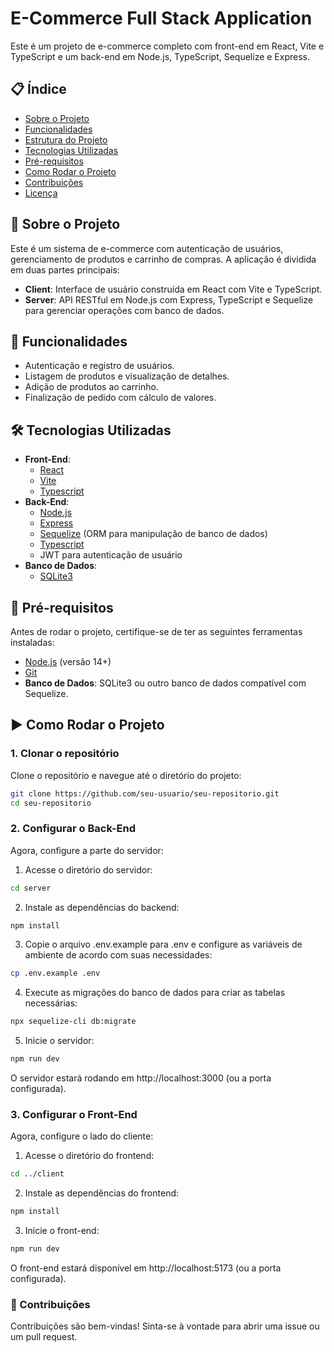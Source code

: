 # E-Commerce Full Stack Application

Este é um projeto de e-commerce completo com front-end em React, Vite e TypeScript e um back-end em Node.js, TypeScript, Sequelize e Express.

## 📋 Índice
- [Sobre o Projeto](#sobre-o-projeto)
- [Funcionalidades](#funcionalidades)
- [Estrutura do Projeto](#estrutura-do-projeto)
- [Tecnologias Utilizadas](#tecnologias-utilizadas)
- [Pré-requisitos](#pré-requisitos)
- [Como Rodar o Projeto](#como-rodar-o-projeto)
- [Contribuições](#contribuições)
- [Licença](#licença)

## 📖 Sobre o Projeto

Este é um sistema de e-commerce com autenticação de usuários, gerenciamento de produtos e carrinho de compras. A aplicação é dividida em duas partes principais:
- **Client**: Interface de usuário construída em React com Vite e TypeScript.
- **Server**: API RESTful em Node.js com Express, TypeScript e Sequelize para gerenciar operações com banco de dados.

## 🚀 Funcionalidades

- Autenticação e registro de usuários.
- Listagem de produtos e visualização de detalhes.
- Adição de produtos ao carrinho.
- Finalização de pedido com cálculo de valores.

## 🛠 Tecnologias Utilizadas

- **Front-End**:
  - [React](https://reactjs.org/)
  - [Vite](https://vitejs.dev/)
  - [Typescript](https://www.typescriptlang.org/)
- **Back-End**:
  - [Node.js](https://nodejs.org/)
  - [Express](https://expressjs.com/)
  - [Sequelize](https://sequelize.org/) (ORM para manipulação de banco de dados)
  - [Typescript](https://www.typescriptlang.org/)
  - JWT para autenticação de usuário
- **Banco de Dados**:
  - [SQLite3](https://www.sqlite.org/)

## 📝 Pré-requisitos

Antes de rodar o projeto, certifique-se de ter as seguintes ferramentas instaladas:
- [Node.js](https://nodejs.org/) (versão 14+)
- [Git](https://git-scm.com/)
- **Banco de Dados**: SQLite3 ou outro banco de dados compatível com Sequelize.

## ▶️ Como Rodar o Projeto

### 1. Clonar o repositório

Clone o repositório e navegue até o diretório do projeto:

```bash
git clone https://github.com/seu-usuario/seu-repositorio.git
cd seu-repositorio
```
### 2. Configurar o Back-End
Agora, configure a parte do servidor:

1. Acesse o diretório do servidor: 
```bash
cd server
```
2. Instale as dependências do backend:
```bash
npm install
```
3. Copie o arquivo .env.example para .env e configure as variáveis de ambiente de acordo com suas necessidades:
```bash
cp .env.example .env
```
4. Execute as migrações do banco de dados para criar as tabelas necessárias:
```bash
npx sequelize-cli db:migrate
```
5. Inicie o servidor:
```bash
npm run dev
```
O servidor estará rodando em http://localhost:3000 (ou a porta configurada).
### 3. Configurar o Front-End
Agora, configure o lado do cliente:
1. Acesse o diretório do frontend:
```bash
cd ../client
```
2. Instale as dependências do frontend:
```bash
npm install
```
3. Inicie o front-end:
```bash
npm run dev
```
O front-end estará disponível em http://localhost:5173 (ou a porta configurada).

### 🤝 Contribuições
Contribuições são bem-vindas! Sinta-se à vontade para abrir uma issue ou um pull request.

